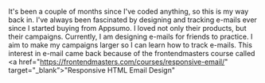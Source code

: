 It's been a couple of months since I've coded anything, so this is my way back in. I've always been fascinated by designing and tracking e-mails ever since I started buying from Appsumo. I loved not only their products, but their campaigns.
Currently, I am designing e-mails for friends to practice. I aim to make my campaigns larger so I can learn how to track e-mails.
This interest in e-mail came back because of the frontendmasters course called <a href="https://frontendmasters.com/courses/responsive-email/" target="_blank”>"Responsive HTML Email Design"</a>
